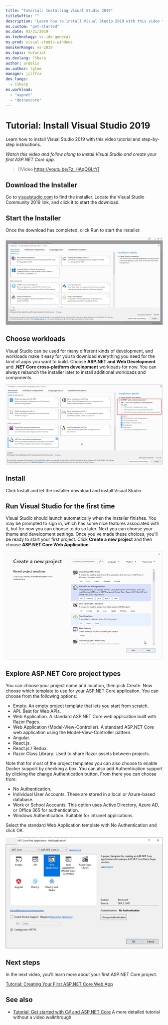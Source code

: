 ```yaml
---
title: "Tutorial: Installing Visual Studio 2019"
titleSuffix: ""
description: "Learn how to install Visual Studio 2019 with this video tutorial and step-by-step instructions."
ms.custom: "get-started"
ms.date: 03/31/2019
ms.technology: vs-ide-general
ms.prod: visual-studio-windows
monikerRange: vs-2019
ms.topic: tutorial
ms.devlang: CSharp
author: ardalis
ms.author: tglee
manager: jillfra
dev_langs:
  - CSharp
ms.workload:
  - "aspnet"
  - "dotnetcore"
---
```

# Tutorial: Install Visual Studio 2019

Learn how to install Visual Studio 2019 with this video tutorial and step-by-step instructions.

_Watch this video and follow along to install Visual Studio and create your first ASP.NET Core app._

> [!Video https://youtu.be/Fz_HAqQGLtY]

## Download the Installer

Go to [visualstudio.com](https://visualstudio.com) to find the installer. Locate the Visual Studio Community 2019 link, and click it to start the download.

## Start the Installer

Once the download has completed, click Run to start the installer.

![Visual Studio 2019 Installer](media/vs2019-installer.png)

## Choose workloads

Visual Studio can be used for many different kinds of development, and workloads make it easy for you to download everything you need for the kind of apps you want to build. Choose **ASP.NET and Web Development** and **.NET Core cross-platform development** workloads for now. You can always relaunch the installer later to install additional workloads and components.

![Visual Studio 2019 Choose Workloads](media/vs2019-choose-workloads.png)

## Install

Click Install and let the installer download and install Visual Studio.

## Run Visual Studio for the first time

Visual Studio should launch automatically when the installer finishes. You may be prompted to sign in, which has some nice features associated with it, but for now you can choose to do so later. Next you can choose your theme and development settings. Once you've made these choices, you'll be ready to start your first project. Click **Create a new project** and then choose **ASP.NET Core Web Application**.

![Visual Studio 2019 Create New ASP.NET Core Web Application Project](media/vs2019-create-new-project.png)

## Explore ASP.NET Core project types

You can choose your project name and location, then pick Create. Now choose which template to use for your ASP.NET Core application. You can choose from the following options:

- Empty. An empty project template that lets you start from scratch.
- API. Best for Web APIs.
- Web Application. A standard ASP.NET Core web application built with Razor Pages.
- Web Application (Model-View-Controller). A standard ASP.NET Core web application using the Model-View-Controller pattern.
- Angular.
- React.js.
- React.js / Redux.
- Razor Class Library. Used to share Razor assets between projects.

Note that for most of the project templates you can also choose to enable Docker support by checking a box. You can also add Authentication support by clicking the change Authentication button. From there you can choose from:

- No Authentication.
- Individual User Accounts. These are stored in a local or Azure-based database.
- Work or School Accounts. This option uses Active Directory, Azure AD, or Office 365 for authentication.
- Windows Authentication. Suitable for intranet applications.

Select the standard Web Application template with No Authentication and click OK.

![Visual Studio 2019 Choose ASP.NET Core Project Options](media/vs2019-choose-aspnetcore-project.png)

## Next steps

In the next video, you'll learn more about your first ASP.NET Core project.

[Tutorial: Creating Your First ASP.NET Core Web App](tutorial-aspnet-core-ef-step-02.md)

## See also

- [Tutorial: Get started with C# and ASP.NET Core](tutorial-aspnet-core.md) A more detailed tutorial without a video walkthrough


